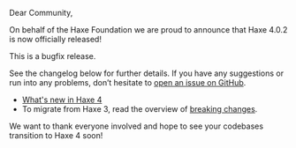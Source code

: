 Dear Community,

On behalf of the Haxe Foundation we are proud to announce that Haxe 4.0.2 is now officially released!

This is a bugfix release.

See the changelog below for further details. If you have any suggestions or run into any problems, don’t hesitate to [open an issue on GitHub](https://github.com/HaxeFoundation/haxe/issues).

- [What's new in Haxe 4](https://github.com/HaxeFoundation/haxe/wiki/What's-new-in-Haxe-4)
- To migrate from Haxe 3, read the overview of [breaking changes](https://github.com/HaxeFoundation/haxe/wiki/Breaking-changes-in-Haxe-4.0.0).

We want to thank everyone involved and hope to see your codebases transition to Haxe 4 soon!
